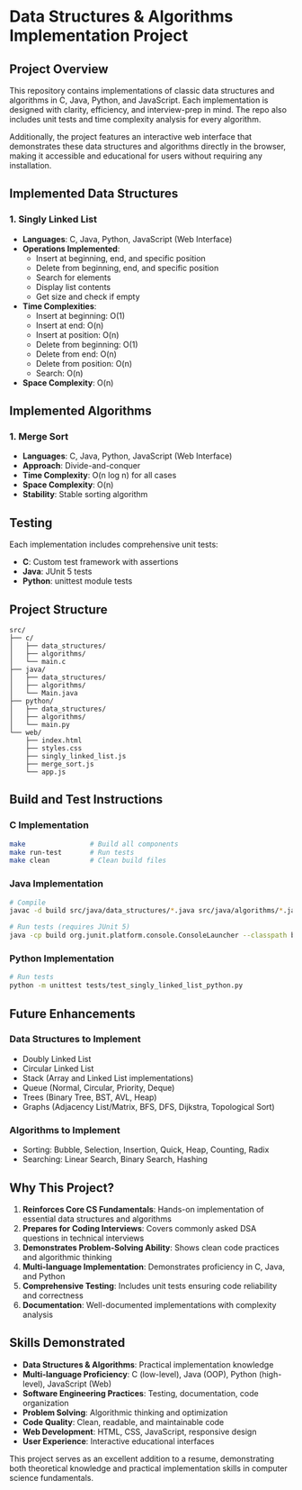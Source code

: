 # Data Structures & Algorithms Implementation Project

## Project Overview

This repository contains implementations of classic data structures and algorithms in C, Java, Python, and JavaScript. Each implementation is designed with clarity, efficiency, and interview-prep in mind. The repo also includes unit tests and time complexity analysis for every algorithm.

Additionally, the project features an interactive web interface that demonstrates these data structures and algorithms directly in the browser, making it accessible and educational for users without requiring any installation.

## Implemented Data Structures

### 1. Singly Linked List
- **Languages**: C, Java, Python, JavaScript (Web Interface)
- **Operations Implemented**:
  - Insert at beginning, end, and specific position
  - Delete from beginning, end, and specific position
  - Search for elements
  - Display list contents
  - Get size and check if empty
- **Time Complexities**:
  - Insert at beginning: O(1)
  - Insert at end: O(n)
  - Insert at position: O(n)
  - Delete from beginning: O(1)
  - Delete from end: O(n)
  - Delete from position: O(n)
  - Search: O(n)
- **Space Complexity**: O(n)

## Implemented Algorithms

### 1. Merge Sort
- **Languages**: C, Java, Python, JavaScript (Web Interface)
- **Approach**: Divide-and-conquer
- **Time Complexity**: O(n log n) for all cases
- **Space Complexity**: O(n)
- **Stability**: Stable sorting algorithm

## Testing

Each implementation includes comprehensive unit tests:
- **C**: Custom test framework with assertions
- **Java**: JUnit 5 tests
- **Python**: unittest module tests

## Project Structure

```
src/
├── c/
│   ├── data_structures/
│   ├── algorithms/
│   └── main.c
├── java/
│   ├── data_structures/
│   ├── algorithms/
│   └── Main.java
├── python/
│   ├── data_structures/
│   ├── algorithms/
│   └── main.py
└── web/
    ├── index.html
    ├── styles.css
    ├── singly_linked_list.js
    ├── merge_sort.js
    └── app.js
```

## Build and Test Instructions

### C Implementation
```bash
make                # Build all components
make run-test       # Run tests
make clean          # Clean build files
```

### Java Implementation
```bash
# Compile
javac -d build src/java/data_structures/*.java src/java/algorithms/*.java

# Run tests (requires JUnit 5)
java -cp build org.junit.platform.console.ConsoleLauncher --classpath build --select-class=SinglyLinkedListTest
```

### Python Implementation
```bash
# Run tests
python -m unittest tests/test_singly_linked_list_python.py
```

## Future Enhancements

### Data Structures to Implement
- Doubly Linked List
- Circular Linked List
- Stack (Array and Linked List implementations)
- Queue (Normal, Circular, Priority, Deque)
- Trees (Binary Tree, BST, AVL, Heap)
- Graphs (Adjacency List/Matrix, BFS, DFS, Dijkstra, Topological Sort)

### Algorithms to Implement
- Sorting: Bubble, Selection, Insertion, Quick, Heap, Counting, Radix
- Searching: Linear Search, Binary Search, Hashing

## Why This Project?

1. **Reinforces Core CS Fundamentals**: Hands-on implementation of essential data structures and algorithms
2. **Prepares for Coding Interviews**: Covers commonly asked DSA questions in technical interviews
3. **Demonstrates Problem-Solving Ability**: Shows clean code practices and algorithmic thinking
4. **Multi-language Implementation**: Demonstrates proficiency in C, Java, and Python
5. **Comprehensive Testing**: Includes unit tests ensuring code reliability and correctness
6. **Documentation**: Well-documented implementations with complexity analysis

## Skills Demonstrated

- **Data Structures & Algorithms**: Practical implementation knowledge
- **Multi-language Proficiency**: C (low-level), Java (OOP), Python (high-level), JavaScript (Web)
- **Software Engineering Practices**: Testing, documentation, code organization
- **Problem Solving**: Algorithmic thinking and optimization
- **Code Quality**: Clean, readable, and maintainable code
- **Web Development**: HTML, CSS, JavaScript, responsive design
- **User Experience**: Interactive educational interfaces

This project serves as an excellent addition to a resume, demonstrating both theoretical knowledge and practical implementation skills in computer science fundamentals.